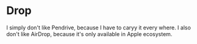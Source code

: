 # Drop
I simply don't like Pendrive, because I have to caryy it every where. I also don't like AirDrop, because it's only available in Apple ecosystem.
